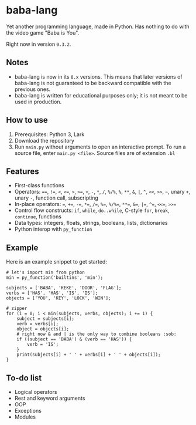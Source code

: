 # baba-lang

Yet another programming language, made in Python. Has nothing to do with the video game "Baba is You".

Right now in version `0.3.2`.

## Notes

- baba-lang is now in its `0.x` versions. This means that later versions of baba-lang is not guaranteed to be backward compatible with the previous ones.
- baba-lang is written for educational purposes only; it is not meant to be used in production.

## How to use
1. Prerequisites: Python 3, Lark
2. Download the repository
3. Run `main.py` without arguments to open an interactive prompt. To run a source file, enter `main.py <file>`. Source files are of extension `.bl`

## Features
- First-class functions
- Operators: `==`, `!=`, `<`, `<=`, `>`, `>=`, `+`, `-`, `*`, `/`, `%/%`, `%`, `**`, `&`, `|`, `^`, `<<`, `>>`, `~`, unary `+`, unary `-`, function call, subscripting
- In-place operators: `=`, `+=`, `-=`, `*=`, `/=`, `%=`, `%/%=`, `**=`, `&=`, `|=`, `^=`, `<<=`, `>>=`
- Control flow constructs: `if`, `while`, `do..while`, C-style `for`, `break`, `continue`, functions
- Data types: integers, floats, strings, booleans, lists, dictionaries
- Python interop with `py_function`

## Example
Here is an example snippet to get started:
```
# let's import min from python
min = py_function('builtins', 'min');

subjects = ['BABA', 'KEKE', 'DOOR', 'FLAG'];
verbs = ['HAS', 'HAS', 'IS', 'IS'];
objects = ['YOU', 'KEY', 'LOCK', 'WIN'];

# zipper
for (i = 0; i < min(subjects, verbs, objects); i += 1) {
	subject = subjects[i];
	verb = verbs[i];
	object = objects[i];
	# right now & and | is the only way to combine booleans :sob:
	if ((subject == 'BABA') & (verb == 'HAS')) {
		verb = 'IS';
	}
	print(subjects[i] + ' ' + verbs[i] + ' ' + objects[i]);
}
```

## To-do list
- Logical operators
- Rest and keyword arguments
- OOP
- Exceptions
- Modules
